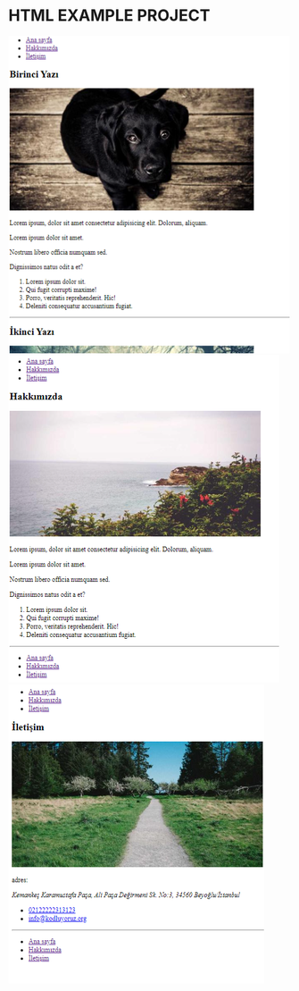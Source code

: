 # HTML EXAMPLE PROJECT

![index.html](/images/index.png)
</br>
![about-us.html](/images/about-us.png)
</br>
![contact.html](/images/contact.png)
